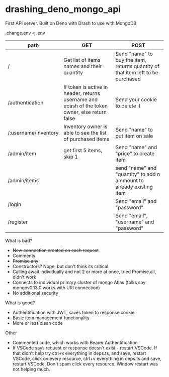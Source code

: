 # drashing_deno_mongo_api
First API server. Built on Deno with Drash to use with MongoDB

.change.env < .env

path | GET | POST
--- | --- | ---
/ | Get list of items names and their quantity | <cneter>Send "name" to buy the item, returns quantity of that item left to be purchased 
/authentication | If token is active in header, returns username and ecash of the token owner, else return false | Send your cookie to delete it
/:username/inventory | Inventory owner is able to see the list of purchased items | Send "name" to put item on sale
/admin/item | get first 5 items, skip 1 | Send "name" and "price" to create item
/admin/items | | send "name" and "quantity" to add n ammount to already existing item
/login | | Send "email" and "password"
/register | | Send "email", "username" and "password"


What is bad?
 - ~~New connection created on each request~~
 - Comments
 - ~~Promise any~~
 - Constructors? Nope, but don't think its critical
 - Calling await individually and not 2 or more at once, tried Promise.all, didn't work
 - Connects to individual primary cluster of mongo Atlas (folks say mongov0.13.0 works with URI connection)
 - No additional security

What is good?
 - Authentification with JWT, saves token to response cookie
 - Basic item management functionality
 - More or less clean code

Other
  - Commented code, which works with Bearer Authentification
  - If VSCode says request or response doesn't exist - restart VSCode. If that didn't help try ctrl+x everything in deps.ts, and save, restart VSCode, click on every resource, ctrl+v everything in deps.ts and save, restart VSCode. Don't spam click every resource. Window restart was not helping much.
